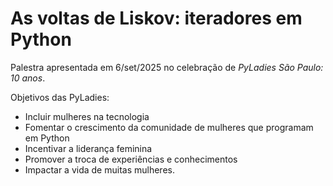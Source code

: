 # As voltas de Liskov: iteradores em Python

Palestra apresentada em 6/set/2025 no celebração de *PyLadies São Paulo: 10 anos*.

Objetivos das PyLadies:

* Incluir mulheres na tecnologia
* Fomentar o crescimento da comunidade de mulheres que programam em Python
* Incentivar a liderança feminina
* Promover a troca de experiências e conhecimentos
* Impactar a vida de muitas mulheres.
